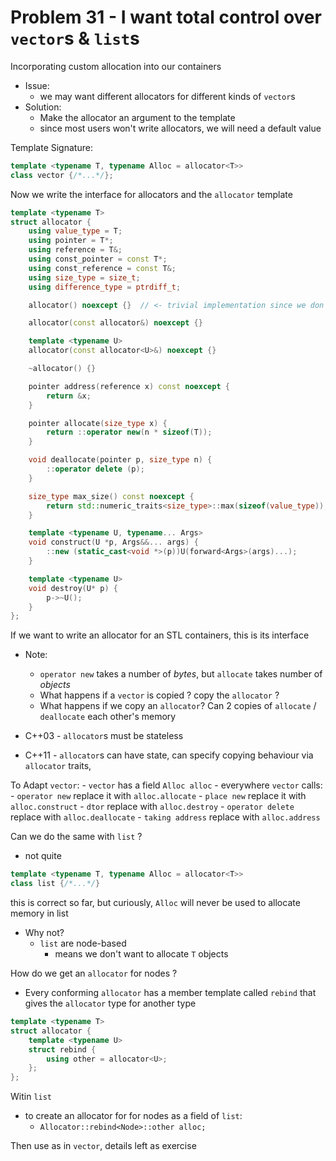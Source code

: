 # Problem 31 - I want total control over `vector`s & `list`s


Incorporating custom allocation into our containers 

- Issue:
    - we may want different allocators for different kinds of `vector`s 
- Solution:
    - Make the allocator an argument to the template 
    - since most users won't write allocators, we will need a default value 

Template Signature: 

``` C++
template <typename T, typename Alloc = allocator<T>> 
class vector {/*...*/};
```

Now we write the interface for allocators and the `allocator` template 

``` C++
template <typename T>
struct allocator { 
    using value_type = T;
    using pointer = T*;
    using reference = T&;
    using const_pointer = const T*;
    using const_reference = const T&;
    using size_type = size_t;
    using difference_type = ptrdiff_t;

    allocator() noexcept {}  // <- trivial implementation since we don't have data memebers 

    allocator(const allocator&) noexcept {}

    template <typename U>
    allocator(const allocator<U>&) noexcept {}

    ~allocator() {}

    pointer address(reference x) const noexcept {
        return &x;
    }

    pointer allocate(size_type x) {
        return ::operator new(n * sizeof(T));
    }

    void deallocate(pointer p, size_type n) {
        ::operator delete (p);
    }

    size_type max_size() const noexcept {
        return std::numeric_traits<size_type>::max(sizeof(value_type));
    }

    template <typename U, typename... Args>
    void construct(U *p, Args&&... args) {
        ::new (static_cast<void *>(p))U(forward<Args>(args)...);
    }

    template <typename U>
    void destroy(U* p) {
        p->~U();
    }
};
```

If we want to write an allocator for an STL containers, this is its interface 

- Note: 
    - `operator new` takes a number of *bytes*, but `allocate` takes number of *objects*
    - What happens if a `vector` is copied ? copy the `allocator` ? 
    - What happens if we copy an `allocator`? Can 2 copies of `allocate` / `deallocate` each other's memory 

- C++03 - `allocator`s must be stateless 
- C++11 - `allocator`s can have state, can specify copying behaviour via `allocator` traits, 

To Adapt `vector`:
    - `vector` has a field `Alloc alloc` 
    - everywhere `vector` calls:
        - `operator new` replace it with `alloc.allocate` 
        - `place new` replace it with `alloc.construct` 
        - `dtor` replace with `alloc.destroy`
        - `operator delete` replace with `alloc.deallocate`
        - `taking address` replace with `alloc.address` 


Can we do the same with `list` ? 
- not quite 

``` C++
template <typename T, typename Alloc = allocator<T>>
class list {/*...*/} 
```


this is correct so far, but curiously, `Alloc` will never be used to allocate memory in list
- Why not? 
    - `list` are node-based
        - means we don't want to allocate `T` objects 

How do we get an `allocator` for nodes ? 
- Every conforming `allocator` has a member template called `rebind` that gives the `allocator` type for another type 

``` C++
template <typename T>
struct allocator { 
    template <typename U> 
    struct rebind {
        using other = allocator<U>;
    };
};
```


Witin `list`
- to create an allocator for for nodes as a field of `list`:
    - `Allocator::rebind<Node>::other alloc;`

Then use as in `vector`, details left as exercise 






